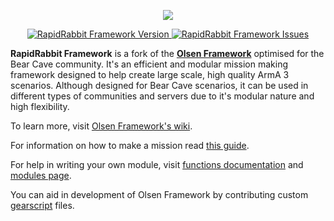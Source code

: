 <p align="center">
    <img src="https://github.com/EM-Creations/RapidRabbit-Framework-ArmA-3/blob/master/core/olsen-logo.png">
</p>
<p align="center">
    <a href="https://github.com/EM-Creations/RapidRabbit-Framework-ArmA-3/releases/latest">
        <img src="https://img.shields.io/badge/Version-4.0.0-blue.svg" alt="RapidRabbit Framework Version">
    </a>
    <a href="https://github.com/EM-Creations/RapidRabbit-Framework-ArmA-3/issues">
        <img src="https://img.shields.io/github/issues-raw/EM-Creations/RapidRabbit-Framework-ArmA-3.svg?label=Issues" alt="RapidRabbit Framework Issues">
    </a>
</p>

**RapidRabbit Framework** is a fork of the [**Olsen Framework**](https://github.com/dklollol/Olsen-Framework-Arma-3) optimised for the Bear Cave community. It's an efficient and modular mission making framework designed to help create large scale, high quality ArmA 3 scenarios. Although designed for Bear Cave scenarios, it can be used in different types of communities and servers due to it's modular nature and high flexibility.

To learn more, visit [Olsen Framework's wiki](https://github.com/dklollol/Olsen-Framework-Arma-3/wiki).

For information on how to make a mission read [this guide](https://github.com/dklollol/Olsen-Framework-Arma-3/wiki/Making-your-first-mission).

For help in writing your own module, visit [functions documentation](https://github.com/dklollol/Olsen-Framework-Arma-3/wiki/Framework-functions) and [modules page](https://github.com/dklollol/Olsen-Framework-Arma-3/wiki/Modules).

You can aid in development of Olsen Framework by contributing custom [gearscript](https://github.com/dklollol/Olsen-Framework-Arma-3/wiki/Making-your-first-mission#now-we-will-set-up-gear-script-first-navigate-to-customizationloadouts-folder-create-new-file-and-name-it-with-your-faction-name) files.
